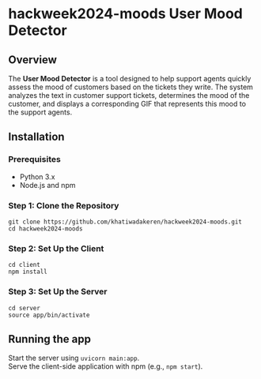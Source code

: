 # hackweek2024-moods User Mood Detector

## Overview
The **User Mood Detector** is a tool designed to help support agents quickly assess the mood of customers based on the tickets they write. The system analyzes the text in customer support tickets, determines the mood of the customer, and displays a corresponding GIF that represents this mood to the support agents.

## Installation

### Prerequisites

- Python 3.x
- Node.js and npm

### Step 1: Clone the Repository

`git clone https://github.com/khatiwadakeren/hackweek2024-moods.git`  
`cd hackweek2024-moods`


### Step 2: Set Up the Client
`cd client`  
`npm install`

### Step 3: Set Up the Server
`cd server`  
`source app/bin/activate`

## Running the app
Start the server using `uvicorn main:app`.  
Serve the client-side application with npm (e.g., `npm start`).
